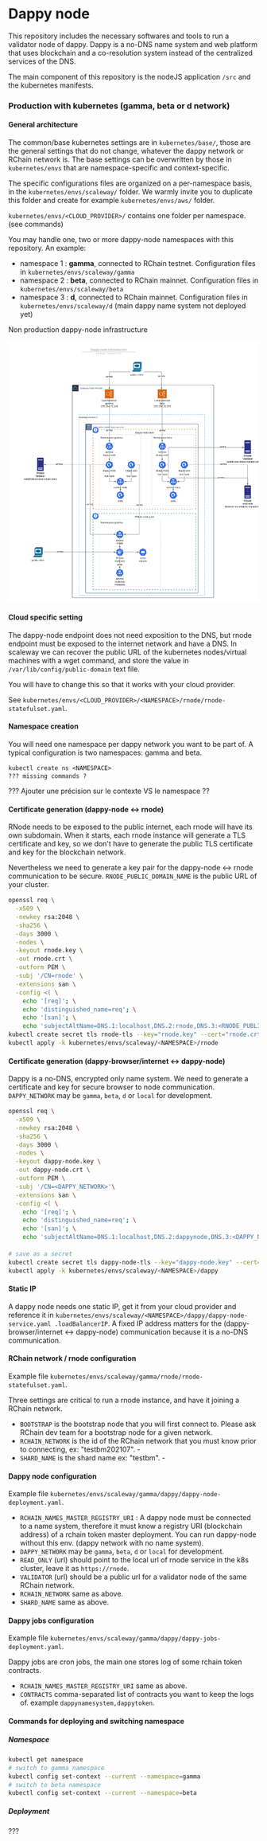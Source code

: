 # Dappy node

This repository includes the necessary softwares and tools to run a validator node of dappy. Dappy is a no-DNS name system and web platform that uses blockchain and a co-resolution system instead of the centralized services of the DNS.

The main component of this repository is the nodeJS application `/src` and the kubernetes manifests.

### Production with kubernetes (gamma, beta or d network)

#### General architecture

The common/base kubernetes settings are in `kubernetes/base/`, those are the general settings that do not change, whatever the dappy network or RChain network is. The base settings can be overwritten by those in `kubernetes/envs` that are namespace-specific and context-specific.

The specific configurations files are organized on a per-namespace basis, in the `kubernetes/envs/scaleway/` folder. We warmly invite you to duplicate this folder and create for example `kubernetes/envs/aws/` folder.

`kubernetes/envs/<CLOUD_PROVIDER>/` contains one folder per namespace. (see commands)

You may handle one, two or more dappy-node namespaces with this repository. An example:
- namespace 1 : **gamma**, connected to RChain testnet. Configuration files in `kubernetes/envs/scaleway/gamma`
- namespace 2 : **beta**, connected to RChain mainnet. Configuration files in `kubernetes/envs/scaleway/beta`
- namespace 3 : **d**, connected to RChain mainnet. Configuration files in `kubernetes/envs/scaleway/d` (main dappy name system not deployed yet)

Non production dappy-node infrastructure

![Dappy-node non production infrastructure](./docs/infrastructure.png)

#### Cloud specific setting

The dappy-node endpoint does not need exposition to the DNS, but rnode endpoint must be exposed to the internet network and have a DNS. In scaleway we can recover the public URL of the kubernetes nodes/virtual machines with a wget command, and store the value in `/var/lib/config/public-domain` text file.

You will have to change this so that it works with your cloud provider.

See `kubernetes/envs/<CLOUD_PROVIDER>/<NAMESPACE>/rnode/rnode-statefulset.yaml`.

#### Namespace creation

You will need one namespace per dappy network you want to be part of. A typical configuration is two namespaces: gamma and beta.

```
kubectl create ns <NAMESPACE>
??? missing commands ?
```

??? Ajouter une précision sur le contexte VS le namespace ??

#### Certificate generation (dappy-node <-> rnode)

RNode needs to be exposed to the public internet, each rnode will have its own subdomain. When it starts, each rnode instance will generate a TLS certificate and key, so we don't have to generate the public TLS certificate and key for the blockchain network.

Nevertheless we need to generate a key pair for the dappy-node <-> rnode communication to be secure. `RNODE_PUBLIC_DOMAIN_NAME` is the public URL of your cluster.

```sh
openssl req \
  -x509 \
  -newkey rsa:2048 \
  -sha256 \
  -days 3000 \
  -nodes \
  -keyout rnode.key \
  -out rnode.crt \
  -outform PEM \
  -subj '/CN=rnode' \
  -extensions san \
  -config <( \
    echo '[req]'; \
    echo 'distinguished_name=req'; \
    echo '[san]'; \
    echo 'subjectAltName=DNS.1:localhost,DNS.2:rnode,DNS.3:<RNODE_PUBLIC_DOMAIN_NAME>')
kubectl create secret tls rnode-tls --key="rnode.key" --cert="rnode.crt" -n=<NAMESPACE>
kubectl apply -k kubernetes/envs/scaleway/<NAMESPACE>/rnode
```

#### Certificate generation (dappy-browser/internet <-> dappy-node)

Dappy is a no-DNS, encrypted only name system. We need to generate a certificate and key for secure browser to node communication. `DAPPY_NETWORK` may be `gamma`, `beta`, `d` or `local` for development.

```sh
openssl req \
  -x509 \
  -newkey rsa:2048 \
  -sha256 \
  -days 3000 \
  -nodes \
  -keyout dappy-node.key \
  -out dappy-node.crt \
  -outform PEM \
  -subj '/CN=<DAPPY_NETWORK>'\
  -extensions san \
  -config <( \
    echo '[req]'; \
    echo 'distinguished_name=req'; \
    echo '[san]'; \
    echo 'subjectAltName=DNS.1:localhost,DNS.2:dappynode,DNS.3:<DAPPY_NODE_PUBLIC_DOMAIN_NAME>')

# save as a secret
kubectl create secret tls dappy-node-tls --key="dappy-node.key" --cert="dappy-node.crt" -n=<NAMESPACE>
kubectl apply -k kubernetes/envs/scaleway/<NAMESPACE>/dappy
```

#### Static IP

A dappy node needs one static IP, get it from your cloud provider and reference it in `kubernetes/envs/scaleway/<NAMESPACE>/dappy/dappy-node-service.yaml .loadBalancerIP`. A fixed IP address matters for the (dappy-browser/internet <-> dappy-node) communication because it is a no-DNS communication.

#### RChain network / rnode configuration

Example file `kubernetes/envs/scaleway/gamma/rnode/rnode-statefulset.yaml`.

Three settings are critical to run a rnode instance, and have it joining a RChain network.
- `BOOTSTRAP` is the bootstrap node that you will first connect to. Please ask RChain dev team for a bootstrap node for a given network.
- `RCHAIN_NETWORK` is the id of the RChain network that you must know prior to connecting, ex: "testbm202107". -
- `SHARD_NAME` is the shard name ex: "testbm". -

#### Dappy node configuration

Example file `kubernetes/envs/scaleway/gamma/dappy/dappy-node-deployment.yaml`.

- `RCHAIN_NAMES_MASTER_REGISTRY_URI` : A dappy node must be connected to a name system, therefore it must know a registry URI (blockchain address) of a rchain token master deployment. You can run dappy-node without this env. (dappy network with no name system).
- `DAPPY_NETWORK` may be `gamma`, `beta`, `d` or `local` for development.
- `READ_ONLY` (url) should point to the local url of rnode service in the k8s cluster, leave it as `https://rnode`.
- `VALIDATOR` (url) should be a public url for a validator node of the same RChain network.
- `RCHAIN_NETWORK` same as above.
- `SHARD_NAME` same as above.


#### Dappy jobs configuration

Example file `kubernetes/envs/scaleway/gamma/dappy/dappy-jobs-deployment.yaml`.

Dappy jobs are cron jobs, the main one stores log of some rchain token contracts.
- `RCHAIN_NAMES_MASTER_REGISTRY_URI` same as above.
- `CONTRACTS` comma-separated list of contracts you want to keep the logs of. example `dappynamesystem,dappytoken`.

#### Commands for deploying and switching namespace

##### Namespace

```sh
kubectl get namespace
# switch to gamma namespace
kubectl config set-context --current --namespace=gamma
# switch to beta namespace
kubectl config set-context --current --namespace=beta
```

##### Deployment

???